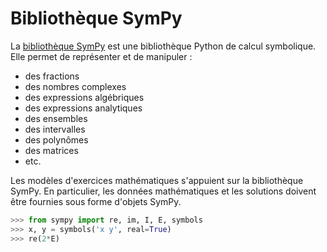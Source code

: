 # Bibliothèque SymPy

La [bibliothèque SymPy](https://www.sympy.org) est une bibliothèque Python de calcul symbolique. Elle permet de représenter et de manipuler :

  * des fractions
  * des nombres complexes
  * des expressions algébriques
  * des expressions analytiques
  * des ensembles
  * des intervalles
  * des polynômes
  * des matrices
  * etc.

Les modèles d'exercices mathématiques s'appuient sur la bibliothèque SymPy. En particulier, les données mathématiques et les solutions doivent être fournies sous forme d'objets SymPy.

```python
>>> from sympy import re, im, I, E, symbols
>>> x, y = symbols('x y', real=True)
>>> re(2*E)
```

